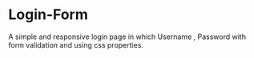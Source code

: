 # Login-Form
A simple and responsive login page in which 
Username , Password with form validation and using css properties.
